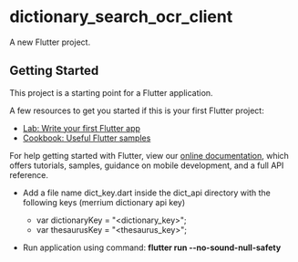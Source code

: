 # dictionary_search_ocr_client

A new Flutter project.

## Getting Started

This project is a starting point for a Flutter application.

A few resources to get you started if this is your first Flutter project:

- [Lab: Write your first Flutter app](https://flutter.dev/docs/get-started/codelab)
- [Cookbook: Useful Flutter samples](https://flutter.dev/docs/cookbook)

For help getting started with Flutter, view our
[online documentation](https://flutter.dev/docs), which offers tutorials,
samples, guidance on mobile development, and a full API reference.

- Add a file name dict_key.dart inside the dict_api directory with the following keys (merrium dictionary api key)
    - var dictionaryKey = "<dictionary_key>";
    - var thesaurusKey = "<thesaurus_key>";

- Run application using command: **flutter run --no-sound-null-safety**
